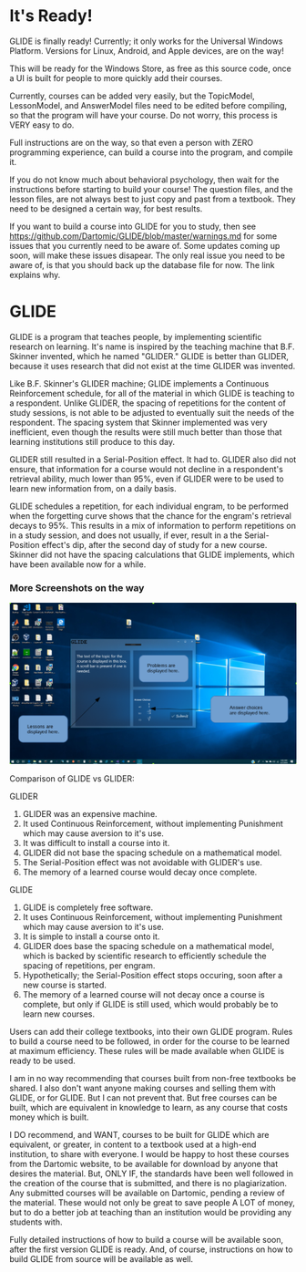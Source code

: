 # It's Ready!

GLIDE is finally ready! Currently; it only works for the Universal Windows Platform. Versions for Linux, Android, and Apple devices, are on the way!

This will be ready for the Windows Store, as free as this source code, once a UI is built for people to more quickly add their courses.

Currently, courses can be added very easily, but the TopicModel, LessonModel, and AnswerModel files need to be edited before compiling, so that the program will have your course. Do not worry, this process is VERY easy to do.

Full instructions are on the way, so that even a person with ZERO programming experience, can build a course into the program, and compile it. 

If you do not know much about behavioral psychology, then wait for the instructions before starting to build your course! The question files, and the lesson files, are not always best to just copy and past from a textbook. They need to be designed a certain way, for best results.

If you want to build a course into GLIDE for you to study, then see https://github.com/Dartomic/GLIDE/blob/master/warnings.md for some issues that you currently need to be aware of. Some updates coming up soon, will make these issues disapear. The only real issue you need to be aware of, is that you should back up the database file for now. The link explains why.

# GLIDE

GLIDE is a program that teaches people, by implementing scientific research on learning. It's name is inspired by the teaching machine that B.F. Skinner invented, which he named "GLIDER." GLIDE is better than GLIDER, because it uses research that did not exist at the time GLIDER was invented. 

Like B.F. Skinner's GLIDER machine; GLIDE implements a Continuous Reinforcement schedule, for all of the material in which GLIDE is teaching to a respondent. Unlike GLIDER, the spacing of repetitions for the content of study sessions, is not able to be adjusted to eventually suit the needs of the respondent. The spacing system that Skinner implemented was very inefficient, even though the results were still much better than those that learning institutions still produce to this day. 

GLIDER still resulted in a Serial-Position effect. It had to. GLIDER also did not ensure, that information for a course would not decline in a respondent's retrieval ability, much lower than 95%, even if GLIDER were to be used to learn new information from, on a daily basis.

GLIDE schedules a repetition, for each individual engram, to be performed when the forgetting curve shows that the chance for the engram's retrieval decays to 95%. This results in a mix of information to perform repetitions on in a study session, and does not usually, if ever, result in a the Serial-Position effect's dip, after the second day of study for a new course. Skinner did not have the spacing calculations that GLIDE implements, which have been available now for a while. 


### More Screenshots on the way

[![screenshot](https://github.com/Dartomic/GLIDE/blob/master/Glide.png)](https://raw.github.com/Dartomic/GLIDE/blob/master/Glide.png)




Comparison of GLIDE vs GLIDER:

GLIDER
1. GLIDER was an expensive machine. 
2. It used Continuous Reinforcement, without implementing Punishment which may cause aversion to it's use. 
3. It was difficult to install a course into it. 
4. GLIDER did not base the spacing schedule on a mathematical model.
5. The Serial-Position effect was not avoidable with GLIDER's use.
6. The memory of a learned course would decay once complete. 

GLIDE
1. GLIDE is completely free software. 
2. It uses Continuous Reinforcement, without implementing Punishment which may cause aversion to it's use. 
3. It is simple to install a course onto it. 
4. GLIDER does base the spacing schedule on a mathematical model, which is backed by scientific research to efficiently schedule the spacing of repetitions, per engram.
5. Hypothetically; the Serial-Position effect stops occuring, soon after a new course is started.
6. The memory of a learned course will not decay once a course is complete, but only if GLIDE is still used, which would probably be to learn new courses.



Users can add their college textbooks, into their own GLIDE program. Rules to build a course need to be followed, in order for the course to be learned at maximum efficiency. These rules will be made available when GLIDE is ready to be used. 

I am in no way recommending that courses built from non-free textbooks be shared. I also don't want anyone making courses and selling them with GLIDE, or for GLIDE. But I can not prevent that. But free courses can be built, which are equivalent in knowledge to learn, as any course that costs money which is built.

I DO recommend, and WANT, courses to be built for GLIDE which are equivalent, or greater, in content to a textbook used at a high-end institution, to share with everyone. I would be happy to host these courses from the Dartomic website, to be available for download by anyone that desires the material. But, ONLY IF, the standards have been well followed in the creation of the course that is submitted, and there is no plagiarization. Any submitted courses will be available on Dartomic, pending a review of the material. These would not only be great to save people A LOT of money, but to do a better job at teaching than an institution would be providing any students with.  



Fully detailed instructions of how to build a course will be available soon, after the first version GLIDE is ready. And, of course, instructions on how to build GLIDE from source will be available as well.


